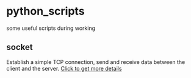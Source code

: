 # python_scripts
some useful scripts during working

## socket
Establish a simple TCP connection, send and receive data between the client and the server. [Click to get more details](https://github.com/zfb132/python_scripts/blob/main/socket/README.md)  